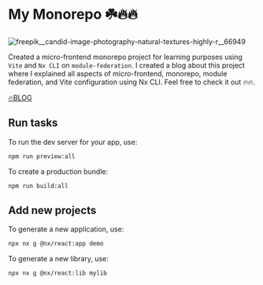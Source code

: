 # My Monorepo ☘️🔥🔥

![freepik__candid-image-photography-natural-textures-highly-r__66949](https://github.com/user-attachments/assets/b47d6ec1-939d-4eb6-bbe4-e8a28d7ea273)


Created a micro-frontend monorepo project for learning purposes using `Vite` and `Nx CLI` on `module-federation`.
I created a blog about this project where I explained all aspects of micro-frontend, monorepo, module federation, and Vite configuration using Nx CLI.
Feel free to check it out 🔥🔥.

[🔥BLOG](https://dev.to/hxnain619/monorepo-and-micro-frontends-using-module-federation-vite-1e47)


## Run tasks

To run the dev server for your app, use:

```sh
npm run preview:all
```

To create a production bundle:

```sh
npm run build:all
```

## Add new projects

To generate a new application, use:

```sh
npx nx g @nx/react:app demo
```

To generate a new library, use:

```sh
npx nx g @nx/react:lib mylib
```
